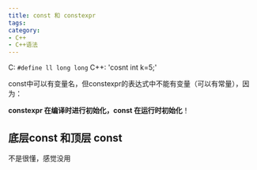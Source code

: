 ```yaml
---
title: const 和 constexpr
tags:
category:
- C++
- C++语法
---
```


C: `#define ll long long`
C++: 'cosnt int k=5;'

const中可以有变量名，但constexpr的表达式中不能有变量（可以有常量），因为：

**constexpr 在编译时进行初始化，const 在运行时初始化**！

## 底层const 和顶层 const

不是很懂，感觉没用
